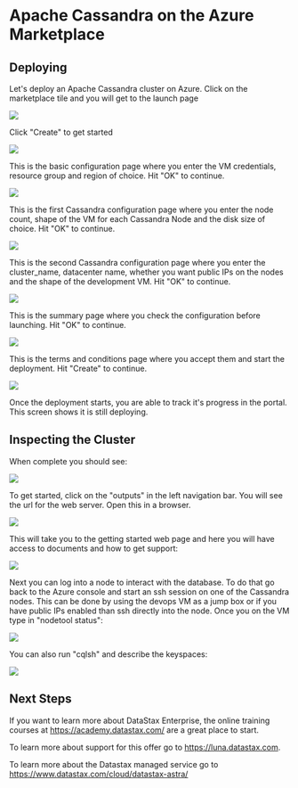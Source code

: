 # Apache Cassandra on the Azure Marketplace

## Deploying

Let's deploy an Apache Cassandra cluster on Azure. Click on the marketplace tile and you will get to the launch page

![](./imgs/OSS-Azure-LaunchPage.png)

Click "Create" to get started

![](./imgs/OSS-Azure-Basic-Config.png)

This is the basic configuration page where you enter the VM credentials, resource group and region of choice. Hit "OK" to continue.

![](./imgs/OSS-Azure-Cassandra-Config.png)

This is the first Cassandra configuration page where you enter the node count, shape of the VM for each Cassandra Node and the disk size of choice. Hit "OK" to continue.

![](./imgs/OSS-Azure-Cassandra-Optional-Config.png)

This is the second Cassandra configuration page where you enter the cluster_name, datacenter name, whether you want public IPs on the nodes and the shape of the development VM. Hit "OK" to continue.

![](./imgs/OSS-Azure-Summary-Config.png)

This is the summary page where you check the configuration before launching. Hit "OK" to continue.

![](./imgs/OSS-Azure-TC-Create.png)

This is the terms and conditions page where you accept them and start the deployment. Hit "Create" to continue.

![](./imgs/OSS-Azure-Deployment-Underway.png)

Once the deployment starts, you are able to track it's progress in the portal. This screen shows it is still deploying.


## Inspecting the Cluster

When complete you should see:

![](./imgs/OSS-Azure-Deployment-Complete.png)

To get started, click on the "outputs" in the left navigation bar. You will see the url for the web server. Open this in a browser.

![](./img/OSS-Azure-Outputs.png)

This will take you to the getting started web page and here you will have access to documents and how to get support:

![](./imgs/OSS-Azure-Webserver.png)

Next you can log into a node to interact with the database. To do that go back to the Azure console and start an ssh session on one of the Cassandra nodes. This can be done by using the devops VM as a jump box or if you have public IPs enabled than ssh directly into the node.  Once you on the VM type in "nodetool status":

![](./imgs/OSS-Azure-Nodetool.png)

You can also run "cqlsh" and describe the keyspaces:

![](./imgs/OSS-Azure-Cql.png)

## Next Steps

If you want to learn more about DataStax Enterprise, the online training courses at https://academy.datastax.com/ are a great place to start.

To learn more about support for this offer go to https://luna.datastax.com.

To learn more about the Datastax managed service go to https://www.datastax.com/cloud/datastax-astra/ 
